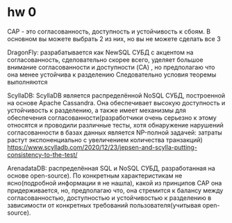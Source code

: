 # hw 0

CAP - это согласованность, доступность и устойчивость к сбоям. В основном вы можете выбрать 2 из них, но вы не можете сделать все 3

DragonFly: разрабатывается как NewSQL СУБД с акцентом на согласованность, сделовательно скорее всего, уделяет большое внимание согласованности и доступности (CA) , но предполагаю что она менее устойчива к разделению
Следовательно условия теоремы выполняются


ScyllaDB: ScyllaDB является распределённой NoSQL СУБД, построенной на основе Apache Cassandra. Она обеспечивает высокую доступность и устойчивость к разделению, а также имеет механизмы для обеспечения согласованности(разработчики очень серьезно к этому относятся и проводили различные тесты, хотя обнаружение нарушений согласованности в базах данных является NP-полной задачей: затраты растут экспоненциально с увеличением количества транзакций)
https://www.scylladb.com/2020/12/23/jepsen-and-scylla-putting-consistency-to-the-test/

ArenadataDB: распределённая SQL и NoSQL СУБД, разработанная на основе open-source). По конкретным характеристикам не ясно(подробной информации я не нашла), какой из принципов CAP она придерживается, но, предполагаю что, она стремится к балансу между согласованностью, доступностью и устойчивостью к разделению в зависимости от конкретных требований пользователя(учитывая open-source).
